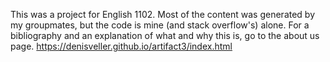 This was a project for English 1102. Most of the content was generated by my groupmates, but the code is mine (and stack overflow's) alone. For a bibliography and an explanation of what and why this is, go to the about us page.
https://denisveller.github.io/artifact3/index.html

